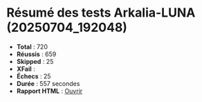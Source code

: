 # Résumé des tests Arkalia-LUNA (20250704_192048)

- **Total** : 720
- **Réussis** : 659
- **Skipped** : 25
- **XFail** :
- **Échecs** : 25
- **Durée** : 557 secondes
- **Rapport HTML** : [Ouvrir](file:///Volumes/T7/devstation/cursor/arkalia-luna-pro/htmlcov/index.html)
